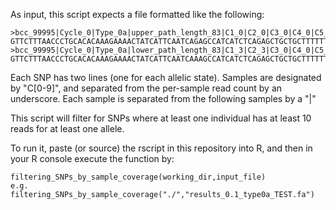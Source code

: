 As input, this script expects a file formatted like the following:
```
>bcc_99995|Cycle_0|Type_0a|upper_path_length_83|C1_0|C2_0|C3_0|C4_0|C5_0|C6_1|C7_0|C8_0|C9_0|C10_0|C11_0|C12_0|C13_0|C14_0|C15_0|C16_0|C17_0|C18_0|C19_0|C20_0|C21_1|C22_1|C23_0|C24_0|C25_0|C26_0|C27_0|C28_0|Q1_0|Q2_0|Q3_0|Q4_0|Q5_0|Q6_70|Q7_0|Q8_0|Q9_0|Q10_0|Q11_0|Q12_0|Q13_0|Q14_0|Q15_0|Q16_0|Q17_0|Q18_0|Q19_0|Q20_0|Q21_70|Q22_70|Q23_0|Q24_0|Q25_0|Q26_0|Q27_0|Q28_0|rank_1.00000
GTTCTTTAACCCTGCACACAAAGAAAACTATCATTCAATCAGAGCCATCATCTCAGAGCTGCTGCTTTTTTTTCTCCAGAGCA
>bcc_99995|Cycle_0|Type_0a|lower_path_length_83|C1_3|C2_3|C3_0|C4_0|C5_0|C6_0|C7_0|C8_0|C9_0|C10_0|C11_0|C12_0|C13_0|C14_0|C15_3|C16_3|C17_0|C18_0|C19_0|C20_0|C21_0|C22_0|C23_0|C24_0|C25_0|C26_0|C27_0|C28_0|Q1_70|Q2_70|Q3_0|Q4_0|Q5_0|Q6_0|Q7_0|Q8_0|Q9_0|Q10_0|Q11_0|Q12_0|Q13_0|Q14_0|Q15_70|Q16_70|Q17_0|Q18_0|Q19_0|Q20_0|Q21_0|Q22_0|Q23_0|Q24_0|Q25_0|Q26_0|Q27_0|Q28_0|rank_1.00000
GTTCTTTAACCCTGCACACAAAGAAAACTATCATTCAATCAAAGCCATCATCTCAGAGCTGCTGCTTTTTTTTCTCCAGAGCA
```
Each SNP has two lines (one for each allelic state). Samples are designated by "C[0-9]", and separated from the per-sample read count by an underscore. Each sample is separated from the following samples by a "|"

This script will filter for SNPs where at least one individual has at least 10 reads for at least one allele.

To run it, paste (or source) the rscript in this repository into R, and then in your R console execute the function by:
```
filtering_SNPs_by_sample_coverage(working_dir,input_file)
e.g. filtering_SNPs_by_sample_coverage("./","results_0.1_type0a_TEST.fa")
```
